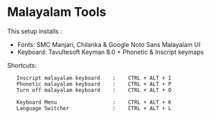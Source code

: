 Malayalam Tools
===============

This setup installs :
 - Fonts: SMC Manjari, Chilanka & Google Noto Sans Malayalam UI
 - Keyboard: Tavultesoft Keyman 8.0 + Phonetic & Inscript keymaps
 
 Shortcuts:
 ```
	Inscript malayalam keyboard    :    CTRL + ALT + I 
	Phonetic malayalam keyboard    :    CTRL + ALT + P 
	Turn off malayalam keyboard    :    CTRL + ALT + O 

	Keyboard Menu                  :    CTRL + ALT + K
	Language Switcher              :    CTRL + ALT + L
```